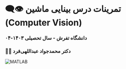 # 👁️‍🗨️ تمرینات درس بینایی ماشین (Computer Vision)
### دانشگاه تفرش - سال تحصیلی ۱۴۰۳-۰۴  
### 👨‍🏫 دکتر محمدجواد عبداللهی‌فرد
![MATLAB](https://img.shields.io/badge/MATLAB-R2023b-orange)
